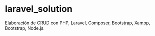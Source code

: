 # laravel_solution


Elaboración de CRUD con PHP, Laravel, Composer, Bootstrap, Xampp, Bootstrap, Node.js.
